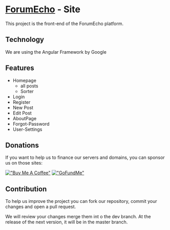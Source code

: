 # [ForumEcho](https://forumecho.eu) - Site

This project is the front-end of the ForumEcho platform.

## Technology

We are using the Angular Framework by Google

## Features

- Homepage
    - all posts
    - Sorter
- Login
- Register
- New Post
- Edit Post
- AboutPage
- Forgot-Password
- User-Settings


## Donations
If you want to help us to finance our servers and domains, you can sponsor us on those sites:

[!["Buy Me A Coffee"](https://www.buymeacoffee.com/assets/img/custom_images/orange_img.png)](https://www.buymeacoffee.com/forumecho)
[!["GoFundMe"](https://cdn.discordapp.com/attachments/931996388617781269/1011712445049475233/Gofundme-logo.png)](https://www.gofundme.com/f/support-forum-echo)

## Contribution
To help us improve the project you can fork our repository,
commit your changes and open a pull request.

We will review your changes merge them int o the dev branch. 
At the release of the next version, it  will be in the master branch.
